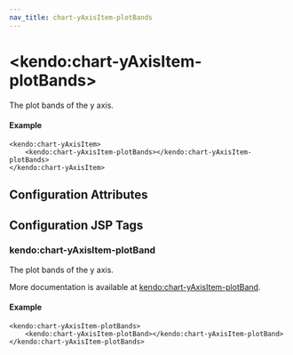 ```yaml
---
nav_title: chart-yAxisItem-plotBands
---
```


# \<kendo:chart-yAxisItem-plotBands\>

The plot bands of the y axis.

#### Example
    <kendo:chart-yAxisItem>
        <kendo:chart-yAxisItem-plotBands></kendo:chart-yAxisItem-plotBands>
    </kendo:chart-yAxisItem>

## Configuration Attributes


##  Configuration JSP Tags

### kendo:chart-yAxisItem-plotBand

The plot bands of the y axis.

More documentation is available at [kendo:chart-yAxisItem-plotBand](/api/wrappers/jsp/chart/yaxisitem-plotband).

#### Example

    <kendo:chart-yAxisItem-plotBands>
        <kendo:chart-yAxisItem-plotBand></kendo:chart-yAxisItem-plotBand>
    </kendo:chart-yAxisItem-plotBands>

